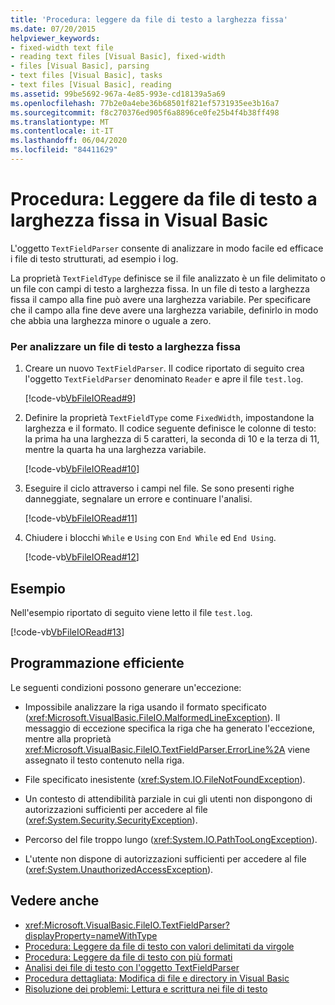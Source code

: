 ```yaml
---
title: 'Procedura: leggere da file di testo a larghezza fissa'
ms.date: 07/20/2015
helpviewer_keywords:
- fixed-width text file
- reading text files [Visual Basic], fixed-width
- files [Visual Basic], parsing
- text files [Visual Basic], tasks
- text files [Visual Basic], reading
ms.assetid: 99be5692-967a-4e85-993e-cd18139a5a69
ms.openlocfilehash: 77b2e0a4ebe36b68501f821ef5731935ee3b16a7
ms.sourcegitcommit: f8c270376ed905f6a8896ce0fe25b4f4b38ff498
ms.translationtype: MT
ms.contentlocale: it-IT
ms.lasthandoff: 06/04/2020
ms.locfileid: "84411629"
---
```

# <a name="how-to-read-from-fixed-width-text-files-in-visual-basic"></a>Procedura: Leggere da file di testo a larghezza fissa in Visual Basic

L'oggetto `TextFieldParser` consente di analizzare in modo facile ed efficace i file di testo strutturati, ad esempio i log.  
  
 La proprietà `TextFieldType` definisce se il file analizzato è un file delimitato o un file con campi di testo a larghezza fissa. In un file di testo a larghezza fissa il campo alla fine può avere una larghezza variabile. Per specificare che il campo alla fine deve avere una larghezza variabile, definirlo in modo che abbia una larghezza minore o uguale a zero.  
  
### <a name="to-parse-a-fixed-width-text-file"></a>Per analizzare un file di testo a larghezza fissa  
  
1. Creare un nuovo `TextFieldParser`. Il codice riportato di seguito crea l'oggetto `TextFieldParser` denominato `Reader` e apre il file `test.log`.  
  
     [!code-vb[VbFileIORead#9](~/samples/snippets/visualbasic/VS_Snippets_VBCSharp/VbFileIORead/VB/Class1.vb#9)]  
  
2. Definire la proprietà `TextFieldType` come `FixedWidth`, impostandone la larghezza e il formato. Il codice seguente definisce le colonne di testo: la prima ha una larghezza di 5 caratteri, la seconda di 10 e la terza di 11, mentre la quarta ha una larghezza variabile.  
  
     [!code-vb[VbFileIORead#10](~/samples/snippets/visualbasic/VS_Snippets_VBCSharp/VbFileIORead/VB/Class1.vb#10)]  
  
3. Eseguire il ciclo attraverso i campi nel file. Se sono presenti righe danneggiate, segnalare un errore e continuare l'analisi.  
  
     [!code-vb[VbFileIORead#11](~/samples/snippets/visualbasic/VS_Snippets_VBCSharp/VbFileIORead/VB/Class1.vb#11)]  
  
4. Chiudere i blocchi `While` e `Using` con `End While` ed `End Using`.  
  
     [!code-vb[VbFileIORead#12](~/samples/snippets/visualbasic/VS_Snippets_VBCSharp/VbFileIORead/VB/Class1.vb#12)]  
  
## <a name="example"></a>Esempio  

 Nell'esempio riportato di seguito viene letto il file `test.log`.  
  
 [!code-vb[VbFileIORead#13](~/samples/snippets/visualbasic/VS_Snippets_VBCSharp/VbFileIORead/VB/Class1.vb#13)]  
  
## <a name="robust-programming"></a>Programmazione efficiente  

 Le seguenti condizioni possono generare un'eccezione:  
  
- Impossibile analizzare la riga usando il formato specificato (<xref:Microsoft.VisualBasic.FileIO.MalformedLineException>). Il messaggio di eccezione specifica la riga che ha generato l'eccezione, mentre alla proprietà <xref:Microsoft.VisualBasic.FileIO.TextFieldParser.ErrorLine%2A> viene assegnato il testo contenuto nella riga.  
  
- File specificato inesistente (<xref:System.IO.FileNotFoundException>).  
  
- Un contesto di attendibilità parziale in cui gli utenti non dispongono di autorizzazioni sufficienti per accedere al file (<xref:System.Security.SecurityException>).  
  
- Percorso del file troppo lungo (<xref:System.IO.PathTooLongException>).  
  
- L'utente non dispone di autorizzazioni sufficienti per accedere al file (<xref:System.UnauthorizedAccessException>).  
  
## <a name="see-also"></a>Vedere anche

- <xref:Microsoft.VisualBasic.FileIO.TextFieldParser?displayProperty=nameWithType>
- [Procedura: Leggere da file di testo con valori delimitati da virgole](how-to-read-from-comma-delimited-text-files.md)
- [Procedura: Leggere da file di testo con più formati](how-to-read-from-text-files-with-multiple-formats.md)
- [Analisi dei file di testo con l'oggetto TextFieldParser](parsing-text-files-with-the-textfieldparser-object.md)
- [Procedura dettagliata: Modifica di file e directory in Visual Basic](walkthrough-manipulating-files-and-directories.md)
- [Risoluzione dei problemi: Lettura e scrittura nei file di testo](troubleshooting-reading-from-and-writing-to-text-files.md)
